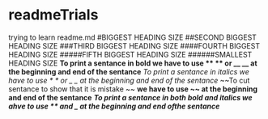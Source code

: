 # readmeTrials
trying to learn readme.md
#BIGGEST HEADING SIZE
##SECOND BIGGEST HEADING SIZE
###THIRD BIGGEST HEADING SIZE
####FOURTH BIGGEST HEADING SIZE
#####FIFTH BIGGEST HEADING SIZE
######SMALLEST HEADING SIZE
**To print a sentance in bold we have to use ** ** or __ __ at the beginning and end of the sentance**
*To print a sentance in italics we have to use * * or _ _ at the beginning and end of the sentance*
~~To cut sentance to show that it is mistake ~~
**we have to use ~~ at the beginning and end of the sentance**
**_To print a sentance in both bold and italics we ahve to use ** and _ at the beginning and end ofthe sentance_**
